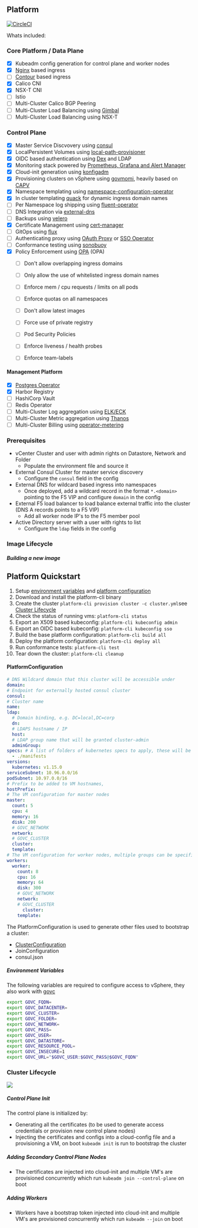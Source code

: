 ##  Platform

[![CircleCI](https://circleci.com/gh/moshloop/platform-cli.svg?style=svg&circle-token=f9032c3ab55333568caf07bac25c9c59f5bbf7a3)](https://circleci.com/gh/moshloop/platform-cli)

Whats included:

### Core Platform / Data Plane
- [x] Kubeadm config generation for control plane and worker nodes
- [x] [Nginx]((https://github.com/kubernetes/ingress-nginx)) based ingress
- [ ] [Contour](https://github.com/projectcontour/contour) based ingress
- [x] Calico CNI
- [x] NSX-T CNI
- [ ] Istio
- [ ] Multi-Cluster Calico BGP Peering
- [ ] Multi-Cluster Load Balancing using [Gimbal](https://github.com/vmware-tanzu/gimbal)
- [ ] Multi-Cluster Load Balancing using NSX-T

### Control Plane

- [x] Master Service Discvovery using [consul](https://github.com/hashicorp/consul-template)
- [x] LocalPersistent Volumes using [local-path-provisioner](https://github.com/rancher/local-path-provisioner)
- [x] OIDC based authentication using [Dex](https://github.com/dexidp/dex) and LDAP
- [x] Monitoring stack powered by [Prometheus, Grafana and Alert Manager](https://github.com/coreos/kube-prometheus)
- [x] Cloud-init generation using [konfigadm](https://github.com/moshloop/konfigadm)
- [x] Provisioning clusters on vSphere using [govmomi](https://github.com/vmware/govmomi), heavily based on [CAPV](https://github.com/kubernetes-sigs/cluster-api-provider-vsphere)
- [x] Namespace templating using [namespace-configuration-operator](https://github.com/redhat-cop/namespace-configuration-operator/tree/master)
- [x] In cluster templating [quack](https://github.com/pusher/quack) for dynamic ingress domain names
- [ ] Per Namespace log shipping using [fluent-operator](https://github.com/vmware/kube-fluentd-operator)
- [ ] DNS Integration via [external-dns](https://github.com/kubernetes-incubator/external-dns)
- [ ] Backups using [velero](https://github.com/heptio/velero)
- [x] Certificate Management using [cert-manager](https://github.com/jetstack/cert-manager)
- [ ] GitOps using [flux](https://fluxcd.io)
- [ ] Authenticating proxy using [OAuth Proxy](https://github.com/pusher/oauth2_proxy) or [SSO Operator](https://github.com/jenkins-x/sso-operator)
- [ ] Conformance testing using [sonobuoy](https://github.com/heptio/sonobuoy)
- [x] Policy Enforcement using [OPA](https://github.com/open-policy-agent/kube-mgmt) (OPA)
  - [ ] Don't allow overlapping ingress domains
  - [ ] Only allow the use of whitelisted ingress domain names
  - [ ] Enforce mem / cpu requests / limits on all pods
  - [ ] Enforce quotas on all namespaces
  - [ ] Don't allow latest images
  - [ ] Force use of private registry
  - [ ] Pod Security Policies
  - [ ] Enforce liveness / health probes
  - [ ] Enforce team-labels


#### Management Platform
- [x] [Postgres Operator](https://github.com/CrunchyData/postgres-operator)
- [x] Harbor Registry
- [ ] HashiCorp Vault
- [ ] Redis Operator
- [ ] Multi-Cluster Log aggregation using [ELK/ECK](https://github.com/elastic/cloud-on-k8s)
- [ ] Multi-Cluster Metric aggregation using [Thanos](https://github.com/thanos-io/thanos)
- [ ] Multi-Cluster Billing using [operator-metering](https://github.com/operator-framework/operator-metering)

### Prerequisites

* vCenter Cluster and user with admin rights on Datastore, Network and Folder
  * Populate the environment file and source it
* External Consul Cluster for master service discovery
  * Configure the `consul` field in the config
* External DNS for wildcard based ingress into namespaces
  * Once deployed, add a wildcard record in the format `*.<domain>` pointing to the F5 VIP and configure `domain` in the config
* External F5 load balancer to load balance external traffic into the cluster (DNS A records points to a F5 VIP)
  * Add all worker node IP's to the F5 member pool
* Active Directory server with a user with rights to list
  * Configure the `ldap` fields in the config

### Image Lifecycle

##### Building a new image

## Platform Quickstart

1. Setup [environment variables](#environment-variables) and [platform configuration](#platform-configuration)
2. Download and install the platform-cli binary
3. Create the cluster `platform-cli provision cluster -c cluster.yml`see [Cluster Lifecycle](#cluster-lifecycle)
4. Check the status of running vms: `platform-cli status`
5. Export an X509 based kubeconfig: `platform-cli kubeconfig admin`
6. Export an OIDC based kubeconfig: `platform-cli kubeconfig sso`
7. Build the base platform configuration: `platform-cli build all`
8. Deploy the platform configuration: `platform-cli deploy all`
9. Run conformance tests: `platform-cli test`
10. Tear down the cluster: `platform-cli cleanup`

#### PlatformConfiguration

```yaml
# DNS Wildcard domain that this cluster will be accessible under
domain:
# Endpoint for externally hosted consul cluster
consul:
# Cluster name
name:
ldap:
  # Domain binding, e.g. DC=local,DC=corp
  dn:
  # LDAPS hostname / IP
  host:
  # LDAP group name that will be granted cluster-admin
  adminGroup:
specs: # A list of folders of kubernetes specs to apply, these will be templatized
  - ./manifests
versions:
  kubernetes: v1.15.0
serviceSubnet: 10.96.0.0/16
podSubnet: 10.97.0.0/16
# Prefix to be added to VM hostnames,
hostPrefix:
# The VM configuration for master nodes
master:
  count: 5
  cpu: 4
  memory: 16
  disk: 200
  # GOVC_NETWORK
  network:
  # GOVC_CLUSTER
  cluster:
  template:
# The VM configuration for worker nodes, multiple groups can be specified
workers:
  worker:
    count: 8
    cpu: 16
    memory: 64
    disk: 300
    # GOVC_NETWORK
    network:
    # GOVC_CLUSTER
 	  cluster:
    template:
```

The PlatformConfiguration is used to generate other files used to bootstrap a cluster:

* [ClusterConfiguration](https://godoc.org/k8s.io/kubernetes/cmd/kubeadm/app/apis/kubeadm/v1beta2#ClusterConfiguration)
* JoinConfiguration
* consul.json

##### Environment Variables

The following variables are required to configure access to vSphere, they also work with [govc](https://github.com/vmware/govmomi/tree/master/govc)

```bash
export GOVC_FQDN=
export GOVC_DATACENTER=
export GOVC_CLUSTER=
export GOVC_FOLDER=
export GOVC_NETWORK=
export GOVC_PASS=
export GOVC_USER=
export GOVC_DATASTORE=
export GOVC_RESOURCE_POOL=
export GOVC_INSECURE=1
export GOVC_URL="$GOVC_USER:$GOVC_PASS@$GOVC_FQDN"
```

### Cluster Lifecycle

![](docs/Cluster%20Lifecycle.png)

##### Control Plane Init

The control plane is initialized by:

- Generating all the certificates (to be used to generate access credentials or provision new control plane nodes)
- Injecting the certificates and configs into a cloud-config file and a provisioning a VM, on boot `kubeadm init` is run to bootstrap the cluster

##### Adding Secondary Control Plane Nodes

- The certificates are injected into cloud-init and multiple VM's are provisioned concurrently which run `kubeadm join --control-plane` on boot

##### Adding Workers

- Workers have a bootstrap token injected into cloud-init and multiple VM's are provisioned concurrently which run `kubeadm --join` on boot
